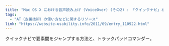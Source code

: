```yaml
---
title: "Mac OS X における音声読み上げ (VoiceOver) (その2) : 「クイックナビ」と「トラックパッドコマンダー」 — Website Usability Info"
tags:
  - "AT（支援技術）の使い方などに関するリソース"
link: "https://website-usability.info/2011/09/entry_110922.html"
---
```


クイックナビで要素間をジャンプする方法と、トラックパッドコマンダー。
